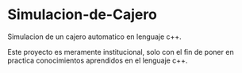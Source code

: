 # Simulacion-de-Cajero
Simulacion de un cajero automatico en lenguaje c++.

Este proyecto es meramente institucional, solo con el fin
de poner en practica conocimientos aprendidos en el lenguaje c++.
